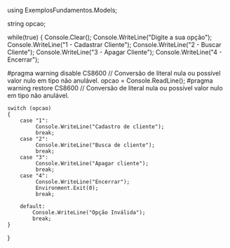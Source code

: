 using ExemplosFundamentos.Models;

string opcao;

while(true)
{
    Console.Clear();
    Console.WriteLine("Digite a sua opção");
    Console.WriteLine("1 - Cadastrar Cliente");
    Console.WriteLine("2 - Buscar Cliente");
    Console.WriteLine("3 - Apagar Cliente");
    Console.WriteLine("4 - Encerrar");

#pragma warning disable CS8600 // Conversão de literal nula ou possível valor nulo em tipo não anulável.
    opcao = Console.ReadLine();
#pragma warning restore CS8600 // Conversão de literal nula ou possível valor nulo em tipo não anulável.

    switch (opcao)
    {
        case "1":
             Console.WriteLine("Cadastro de cliente");
             break;
        case "2":
             Console.WriteLine("Busca de cliente");
             break;
        case "3":
             Console.WriteLine("Apagar cliente");
             break;
        case "4":
             Console.WriteLine("Encerrar");
             Environment.Exit(0);
             break;

        default:
            Console.WriteLine("Opção Inválida");
            break;     
    }                        
}
